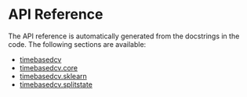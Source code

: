 # API Reference

The API reference is automatically generated from the docstrings in the code. The following sections are available:

- [timebasedcv](../api/timebasedcv.md)
- [timebasedcv.core](../api/timebasedcv/core.md)
- [timebasedcv.sklearn](../api/timebasedcv/core.md)
- [timebasedcv.splitstate](../api/timebasedcv/core.md)

